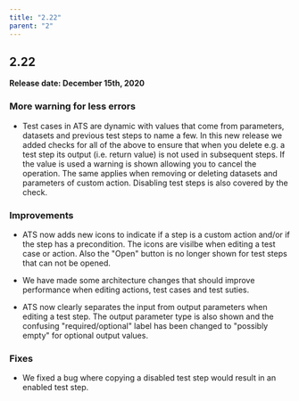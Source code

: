 ```yaml
---
title: "2.22"
parent: "2"
---
```


## 2.22

**Release date: December 15th, 2020**

### More warning for less errors

* Test cases in ATS are dynamic with values that come from parameters, datasets and previous test steps to name a few.
In this new release we added checks for all of the above to ensure that when you delete e.g. a test step its output (i.e. return value) is not used in subsequent steps.
If the value is used a warning is shown allowing you to cancel the operation. The same applies when removing or deleting datasets and parameters of custom action.
Disabling test steps is also covered by the check. 

### Improvements

* ATS now adds new icons to indicate if a step is a custom action and/or if the step has a precondition. The icons are visilbe when editing a test case or action.
Also the "Open" button is no longer shown for test steps that can not be opened.
* We have made some architecture changes that should improve performance when editing actions, test cases and test suties.

* ATS now clearly separates the input from output parameters when editing a test step.
The output parameter type is also shown and the confusing "required/optional" label has been changed to "possibly empty" for optional output values.

### Fixes

* We fixed a bug where copying a disabled test step would result in an enabled test step.
